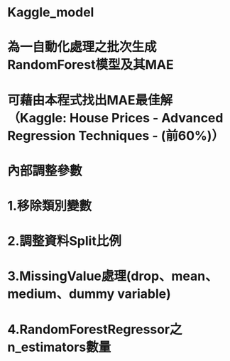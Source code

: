 # Kaggle_model
# 為一自動化處理之批次生成RandomForest模型及其MAE
# 可藉由本程式找出MAE最佳解（Kaggle: House Prices - Advanced Regression Techniques - (前60%)）

# 內部調整參數
# 1.移除類別變數
# 2.調整資料Split比例
# 3.MissingValue處理(drop、mean、medium、dummy variable)
# 4.RandomForestRegressor之n_estimators數量
